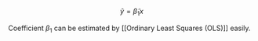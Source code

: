 $$
\tilde{y} = \tilde{\beta}_{1}x
$$

Coefficient $\beta_{1}$ can be estimated by [[Ordinary Least Squares (OLS)]] easily.
